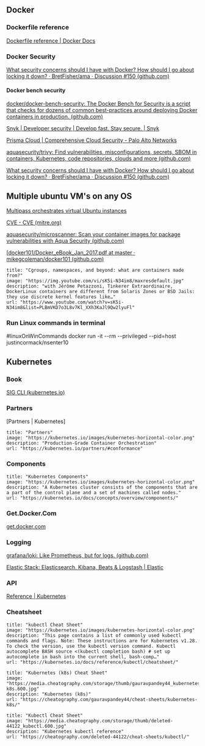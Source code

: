 
## Docker
### Dockerfile reference
[Dockerfile reference | Docker Docs](https://docs.docker.com/engine/reference/builder/)


### Docker Security
[What security concerns should I have with Docker? How should I go about locking it down? · BretFisher/ama · Discussion #150 (github.com)](https://github.com/BretFisher/ama/discussions/150)
#### Docker bench security
[docker/docker-bench-security: The Docker Bench for Security is a script that checks for dozens of common best-practices around deploying Docker containers in production. (github.com)](https://github.com/docker/docker-bench-security)

[Snyk | Developer security | Develop fast. Stay secure. | Snyk](https://snyk.io/)

[Prisma Cloud | Comprehensive Cloud Security - Palo Alto Networks](https://www.paloaltonetworks.com/prisma/cloud)

[aquasecurity/trivy: Find vulnerabilities, misconfigurations, secrets, SBOM in containers, Kubernetes, code repositories, clouds and more (github.com)](https://github.com/aquasecurity/trivy)


[What security concerns should I have with Docker? How should I go about locking it down? · BretFisher/ama · Discussion #150 (github.com)](https://github.com/BretFisher/ama/discussions/150)

## Multiple ubuntu VM's on any OS
[Multipass orchestrates virtual Ubuntu instances](https://multipass.run/)


[CVE - CVE (mitre.org)](https://cve.mitre.org/)


[aquasecurity/microscanner: Scan your container images for package vulnerabilities with Aqua Security (github.com)](https://github.com/aquasecurity/microscanner)


[[docker101/Docker_eBook_Jan_2017.pdf at master · mikegcoleman/docker101 (github.com)](https://github.com/mikegcoleman/docker101/blob/master/Docker_eBook_Jan_2017.pdf)

```embed
title: "Cgroups, namespaces, and beyond: what are containers made from?"
image: "https://img.youtube.com/vi/sK5i-N34im8/maxresdefault.jpg"
description: "with Jérôme Petazzoni, Tinkerer Extraordinaire, DockerLinux containers are different from Solaris Zones or BSD Jails: they use discrete kernel features like…"
url: "https://www.youtube.com/watch?v=sK5i-N34im8&list=PLBmVKD7o3L8v7Kl_XXh3KaJl9Qw2lyuFl"
```

### Run Linux commands in terminal
#linuxOnWinCommands
docker run -it --rm --privileged --pid=host justincormack/nsenter10

## Kubernetes
### Book
[SIG CLI (kubernetes.io)](https://kubectl.docs.kubernetes.io/)
### Partners
[Partners | Kubernetes]
```embed
title: "Partners"
image: "https://kubernetes.io/images/kubernetes-horizontal-color.png"
description: "Production-Grade Container Orchestration"
url: "https://kubernetes.io/partners/#conformance"
```

### Components
```embed
title: "Kubernetes Components"
image: "https://kubernetes.io/images/kubernetes-horizontal-color.png"
description: "A Kubernetes cluster consists of the components that are a part of the control plane and a set of machines called nodes."
url: "https://kubernetes.io/docs/concepts/overview/components/"
```

### Get.Docker.Com
[get.docker.com](https://get.docker.com/)


### Logging
[grafana/loki: Like Prometheus, but for logs. (github.com)](https://github.com/grafana/loki)

[Elastic Stack: Elasticsearch, Kibana, Beats & Logstash | Elastic](https://www.elastic.co/elastic-stack/)

### API
[Reference | Kubernetes](https://kubernetes.io/docs/reference/#api-reference)


### Cheatsheet
```embed
title: "kubectl Cheat Sheet"
image: "https://kubernetes.io/images/kubernetes-horizontal-color.png"
description: "This page contains a list of commonly used kubectl commands and flags. Note: These instructions are for Kubernetes v1.28. To check the version, use the kubectl version command. Kubectl autocomplete BASH source <(kubectl completion bash) # set up autocomplete in bash into the current shell, bash-comp…"
url: "https://kubernetes.io/docs/reference/kubectl/cheatsheet/"
```

```embed
title: "Kubernetes (k8s) Cheat Sheet"
image: "https://media.cheatography.com/storage/thumb/gauravpandey44_kubernetes-k8s.600.jpg"
description: "Kubernetes (k8s)"
url: "https://cheatography.com/gauravpandey44/cheat-sheets/kubernetes-k8s/"
```


```embed
title: "Kubectl Cheat Sheet"
image: "https://media.cheatography.com/storage/thumb/deleted-44122_kubectl.600.jpg"
description: "Kubernetes kubectl reference"
url: "https://cheatography.com/deleted-44122/cheat-sheets/kubectl/"
```

